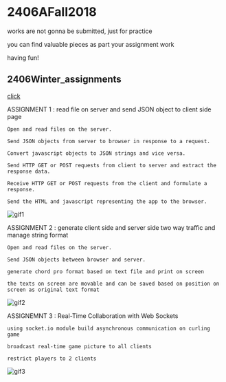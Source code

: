 # 2406AFall2018



works are not gonna be submitted, just for practice

you can find valuable pieces as part your assignment work

having fun!

## 2406Winter_assignments 
[click](./2406Winter_assignments)



ASSIGNMENT 1 :  read file on server and send JSON object to client side page

	Open and read files on the server.

	Send JSON objects from server to browser in response to a request.

	Convert javascript objects to JSON strings and vice versa. 

	Send HTTP GET or POST requests from client to server and extract the response data.

	Receive HTTP GET or POST requests from the client and formulate a response. 

	Send the HTML and javascript representing the app to the browser.
	
	


![gif1](https://user-images.githubusercontent.com/38830527/47385550-6163a380-d6d8-11e8-9bdf-b8b23b89fddc.gif)


ASSIGNMENT 2 :  generate client side and server side two way traffic and manage string format

	Open and read files on the server.

	Send JSON objects between browser and server.

	generate chord pro format based on text file and print on screen

	the texts on screen are movable and can be saved based on position on screen as original text format



![gif2](https://user-images.githubusercontent.com/38830527/47385640-996ae680-d6d8-11e8-8539-748f540e591b.gif)

ASSIGNEMNT 3 :  Real-Time Collaboration with Web Sockets

	using socket.io module build asynchronous communication on curling game

	broadcast real-time game picture to all clients

	restrict players to 2 clients

![gif3](https://user-images.githubusercontent.com/38830527/47385651-a2f44e80-d6d8-11e8-84be-7c8c04d8260a.gif)

